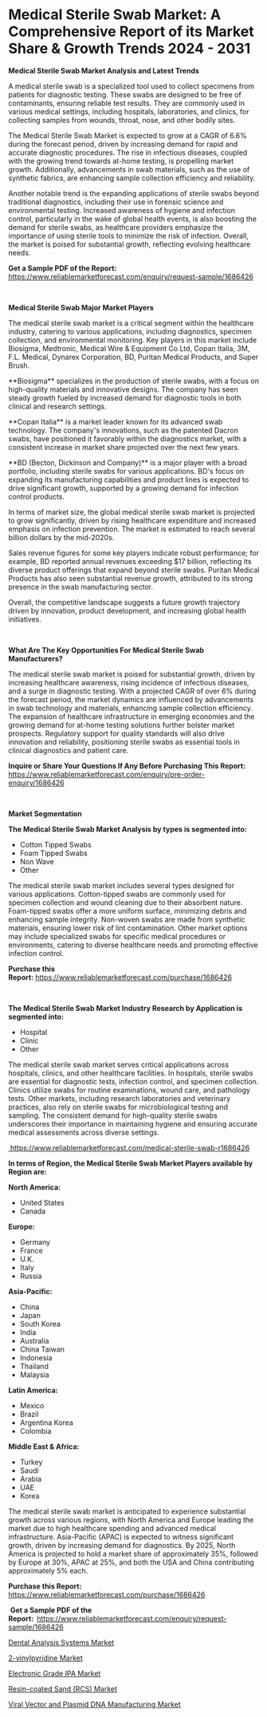 <p><h1>Medical Sterile Swab Market: A Comprehensive Report of its Market Share & Growth Trends 2024 - 2031</h1></p><p><strong>Medical Sterile Swab Market Analysis and Latest Trends</strong></p>
<p><p>A medical sterile swab is a specialized tool used to collect specimens from patients for diagnostic testing. These swabs are designed to be free of contaminants, ensuring reliable test results. They are commonly used in various medical settings, including hospitals, laboratories, and clinics, for collecting samples from wounds, throat, nose, and other bodily sites.</p><p>The Medical Sterile Swab Market is expected to grow at a CAGR of 6.6% during the forecast period, driven by increasing demand for rapid and accurate diagnostic procedures. The rise in infectious diseases, coupled with the growing trend towards at-home testing, is propelling market growth. Additionally, advancements in swab materials, such as the use of synthetic fabrics, are enhancing sample collection efficiency and reliability.</p><p>Another notable trend is the expanding applications of sterile swabs beyond traditional diagnostics, including their use in forensic science and environmental testing. Increased awareness of hygiene and infection control, particularly in the wake of global health events, is also boosting the demand for sterile swabs, as healthcare providers emphasize the importance of using sterile tools to minimize the risk of infection. Overall, the market is poised for substantial growth, reflecting evolving healthcare needs.</p></p>
<p><strong>Get a Sample PDF of the Report:&nbsp;</strong> <a href="https://www.reliablemarketforecast.com/enquiry/request-sample/1686426?utm_campaign=1127&utm_medium=2&utm_source=Github&utm_content=ia&utm_term=16102024&utm_id=medical-sterile-swab">https://www.reliablemarketforecast.com/enquiry/request-sample/1686426</a></p>
<p>&nbsp;</p>
<p><strong>Medical Sterile Swab Major Market Players</strong></p>
<p><p>The medical sterile swab market is a critical segment within the healthcare industry, catering to various applications, including diagnostics, specimen collection, and environmental monitoring. Key players in this market include Biosigma, Medtronic, Medical Wire & Equipment Co Ltd, Copan Italia, 3M, F.L. Medical, Dynarex Corporation, BD, Puritan Medical Products, and Super Brush.</p><p>**Biosigma** specializes in the production of sterile swabs, with a focus on high-quality materials and innovative designs. The company has seen steady growth fueled by increased demand for diagnostic tools in both clinical and research settings. </p><p>**Copan Italia** is a market leader known for its advanced swab technology. The company's innovations, such as the patented Dacron swabs, have positioned it favorably within the diagnostics market, with a consistent increase in market share projected over the next few years.</p><p>**BD (Becton, Dickinson and Company)** is a major player with a broad portfolio, including sterile swabs for various applications. BD's focus on expanding its manufacturing capabilities and product lines is expected to drive significant growth, supported by a growing demand for infection control products.</p><p>In terms of market size, the global medical sterile swab market is projected to grow significantly, driven by rising healthcare expenditure and increased emphasis on infection prevention. The market is estimated to reach several billion dollars by the mid-2020s.</p><p>Sales revenue figures for some key players indicate robust performance; for example, BD reported annual revenues exceeding $17 billion, reflecting its diverse product offerings that expand beyond sterile swabs. Puritan Medical Products has also seen substantial revenue growth, attributed to its strong presence in the swab manufacturing sector.</p><p>Overall, the competitive landscape suggests a future growth trajectory driven by innovation, product development, and increasing global health initiatives.</p></p>
<p>&nbsp;</p>
<p><strong>What Are The Key Opportunities For Medical Sterile Swab Manufacturers?</strong></p>
<p><p>The medical sterile swab market is poised for substantial growth, driven by increasing healthcare awareness, rising incidence of infectious diseases, and a surge in diagnostic testing. With a projected CAGR of over 6% during the forecast period, the market dynamics are influenced by advancements in swab technology and materials, enhancing sample collection efficiency. The expansion of healthcare infrastructure in emerging economies and the growing demand for at-home testing solutions further bolster market prospects. Regulatory support for quality standards will also drive innovation and reliability, positioning sterile swabs as essential tools in clinical diagnostics and patient care.</p></p>
<p><strong>Inquire or Share Your Questions If Any Before Purchasing This Report:</strong> <a href="https://www.reliablemarketforecast.com/enquiry/pre-order-enquiry/1686426?utm_campaign=1127&utm_medium=2&utm_source=Github&utm_content=ia&utm_term=16102024&utm_id=medical-sterile-swab">https://www.reliablemarketforecast.com/enquiry/pre-order-enquiry/1686426</a></p>
<p>&nbsp;</p>
<p><strong>Market Segmentation</strong></p>
<p><strong>The Medical Sterile Swab Market Analysis by types is segmented into:</strong></p>
<p><ul><li>Cotton Tipped Swabs</li><li>Foam Tipped Swabs</li><li>Non Wave</li><li>Other</li></ul></p>
<p><p>The medical sterile swab market includes several types designed for various applications. Cotton-tipped swabs are commonly used for specimen collection and wound cleaning due to their absorbent nature. Foam-tipped swabs offer a more uniform surface, minimizing debris and enhancing sample integrity. Non-woven swabs are made from synthetic materials, ensuring lower risk of lint contamination. Other market options may include specialized swabs for specific medical procedures or environments, catering to diverse healthcare needs and promoting effective infection control.</p></p>
<p><strong>Purchase this Report:&nbsp;</strong><a href="https://www.reliablemarketforecast.com/purchase/1686426?utm_campaign=1127&utm_medium=2&utm_source=Github&utm_content=ia&utm_term=16102024&utm_id=medical-sterile-swab">https://www.reliablemarketforecast.com/purchase/1686426</a></p>
<p>&nbsp;</p>
<p><strong>The Medical Sterile Swab Market Industry Research by Application is segmented into:</strong></p>
<p><ul><li>Hospital</li><li>Clinic</li><li>Other</li></ul></p>
<p><p>The medical sterile swab market serves critical applications across hospitals, clinics, and other healthcare facilities. In hospitals, sterile swabs are essential for diagnostic tests, infection control, and specimen collection. Clinics utilize swabs for routine examinations, wound care, and pathology tests. Other markets, including research laboratories and veterinary practices, also rely on sterile swabs for microbiological testing and sampling. The consistent demand for high-quality sterile swabs underscores their importance in maintaining hygiene and ensuring accurate medical assessments across diverse settings.</p></p>
<p><a href="https://www.reliablemarketforecast.com/medical-sterile-swab-r1686426?utm_campaign=1127&utm_medium=2&utm_source=Github&utm_content=ia&utm_term=16102024&utm_id=medical-sterile-swab">&nbsp;https://www.reliablemarketforecast.com/medical-sterile-swab-r1686426</a></p>
<p><strong>In terms of Region, the Medical Sterile Swab Market Players available by Region are:</strong></p>
<p>
    <p> <strong> North America: </strong>
        <ul>
            <li>United States</li>
            <li>Canada</li>
        </ul>
        </p> 
    <p> <strong> Europe: </strong>
        <ul>
            <li>Germany</li>
            <li>France</li>
            <li>U.K.</li>
            <li>Italy</li>
            <li>Russia</li>
        </ul>
        </p> 
    <p> <strong> Asia-Pacific: </strong>
        <ul>
            <li>China</li>
            <li>Japan</li>
            <li>South Korea</li>
            <li>India</li>
            <li>Australia</li>
            <li>China Taiwan</li>
            <li>Indonesia</li>
            <li>Thailand</li>
            <li>Malaysia</li>
        </ul>
        </p> 
    <p> <strong> Latin America: </strong>
        <ul>
            <li>Mexico</li>
            <li>Brazil</li>
            <li>Argentina Korea</li>
            <li>Colombia</li>
        </ul>
        </p> 
    <p> <strong> Middle East & Africa: </strong>
        <ul>
            <li>Turkey</li>
            <li>Saudi</li>
            <li>Arabia</li>
            <li>UAE</li>
            <li>Korea</li>
        </ul>
    </p>
    </p>
<p><p>The medical sterile swab market is anticipated to experience substantial growth across various regions, with North America and Europe leading the market due to high healthcare spending and advanced medical infrastructure. Asia-Pacific (APAC) is expected to witness significant growth, driven by increasing demand for diagnostics. By 2025, North America is projected to hold a market share of approximately 35%, followed by Europe at 30%, APAC at 25%, and both the USA and China contributing approximately 5% each.</p></p>
<p><strong>Purchase this Report: </strong><a href="https://www.reliablemarketforecast.com/purchase/1686426?utm_campaign=1127&utm_medium=2&utm_source=Github&utm_content=ia&utm_term=16102024&utm_id=medical-sterile-swab">https://www.reliablemarketforecast.com/purchase/1686426</a></p>
<p>&nbsp;<strong>Get a Sample PDF of the Report:&nbsp;&nbsp;</strong><a href="https://www.reliablemarketforecast.com/enquiry/request-sample/1686426?utm_campaign=1127&utm_medium=2&utm_source=Github&utm_content=ia&utm_term=16102024&utm_id=medical-sterile-swab">https://www.reliablemarketforecast.com/enquiry/request-sample/1686426</a></p>
<p><strong></strong></p>
<p><p><a href="https://github.com/jerridoxdemase/Market-Research-Report-List-1/blob/main/dental-analysis-systems-market.md?utm_campaign=1127&utm_medium=2&utm_source=Github&utm_content=ia&utm_term=16102024&utm_id=medical-sterile-swab">Dental Analysis Systems Market</a></p><p><a href="https://www.linkedin.com/pulse/deep-dive-2-vinylpyridine-market-itstrends-segmentation-competitive-fiksc?trk=public_post_embed_feed-article-content&utm_campaign=1127&utm_medium=2&utm_source=Github&utm_content=ia&utm_term=16102024&utm_id=medical-sterile-swab">2-vinylpyridine Market</a></p><p><a href="https://www.linkedin.com/pulse/electronic-grade-ipa-market-size-type-purity-9999purity-jsxle?utm_campaign=1127&utm_medium=2&utm_source=Github&utm_content=ia&utm_term=16102024&utm_id=medical-sterile-swab">Electronic Grade IPA Market</a></p><p><a href="https://www.linkedin.com/pulse/unveiling-market-trends-global-resin-coated-sand-rcs-growth-m20yc?trk=public_post_embed_feed-article-content&utm_campaign=1127&utm_medium=2&utm_source=Github&utm_content=ia&utm_term=16102024&utm_id=medical-sterile-swab">Resin-coated Sand (RCS) Market</a></p><p><a href="https://github.com/nifongekclosebn1/Market-Research-Report-List-1/blob/main/viral-vector-and-plasmid-dna-manufacturing-market.md?utm_campaign=1127&utm_medium=2&utm_source=Github&utm_content=ia&utm_term=16102024&utm_id=medical-sterile-swab">Viral Vector and Plasmid DNA Manufacturing Market</a></p></p>